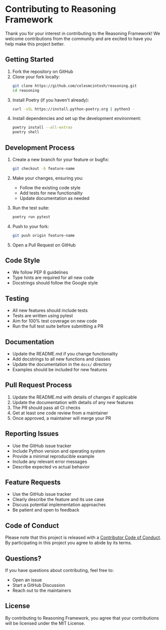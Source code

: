 # Contributing to Reasoning Framework

Thank you for your interest in contributing to the Reasoning Framework! We welcome contributions from the community and are excited to have you help make this project better.

## Getting Started

1. Fork the repository on GitHub
2. Clone your fork locally:
   ```bash
   git clone https://github.com/colesmcintosh/reasoning.git
   cd reasoning
   ```
3. Install Poetry (if you haven't already):
   ```bash
   curl -sSL https://install.python-poetry.org | python3 -
   ```
4. Install dependencies and set up the development environment:
   ```bash
   poetry install --all-extras
   poetry shell
   ```

## Development Process

1. Create a new branch for your feature or bugfix:
   ```bash
   git checkout -b feature-name
   ```

2. Make your changes, ensuring you:
   - Follow the existing code style
   - Add tests for new functionality
   - Update documentation as needed

3. Run the test suite:
   ```bash
   poetry run pytest
   ```

4. Push to your fork:
   ```bash
   git push origin feature-name
   ```

5. Open a Pull Request on GitHub

## Code Style

- We follow PEP 8 guidelines
- Type hints are required for all new code
- Docstrings should follow the Google style

## Testing

- All new features should include tests
- Tests are written using pytest
- Aim for 100% test coverage on new code
- Run the full test suite before submitting a PR

## Documentation

- Update the README.md if you change functionality
- Add docstrings to all new functions and classes
- Update the documentation in the `docs/` directory
- Examples should be included for new features

## Pull Request Process

1. Update the README.md with details of changes if applicable
2. Update the documentation with details of any new features
3. The PR should pass all CI checks
4. Get at least one code review from a maintainer
5. Once approved, a maintainer will merge your PR

## Reporting Issues

- Use the GitHub issue tracker
- Include Python version and operating system
- Provide a minimal reproducible example
- Include any relevant error messages
- Describe expected vs actual behavior

## Feature Requests

- Use the GitHub issue tracker
- Clearly describe the feature and its use case
- Discuss potential implementation approaches
- Be patient and open to feedback

## Code of Conduct

Please note that this project is released with a [Contributor Code of Conduct](CODE_OF_CONDUCT.md). By participating in this project you agree to abide by its terms.

## Questions?

If you have questions about contributing, feel free to:
- Open an issue
- Start a GitHub Discussion
- Reach out to the maintainers

## License

By contributing to Reasoning Framework, you agree that your contributions will be licensed under the MIT License. 